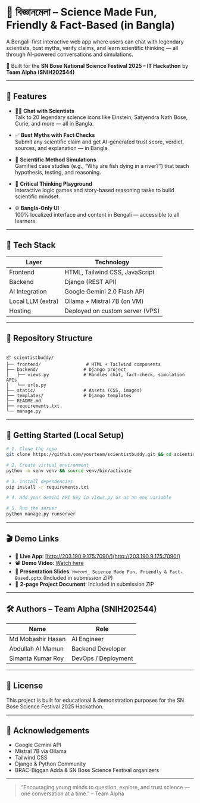 # 🧠 বিজ্ঞানমেলা – Science Made Fun, Friendly & Fact-Based (in Bangla)

A Bengali-first interactive web app where users can chat with legendary scientists, bust myths, verify claims, and learn scientific thinking — all through AI-powered conversations and simulations.

👥 Built for the **SN Bose National Science Festival 2025 – IT Hackathon** by **Team Alpha (SNIH202544)**

---

## 🌟 Features

- 👨‍🔬 **Chat with Scientists**  
  Talk to 20 legendary science icons like Einstein, Satyendra Nath Bose, Curie, and more — all in Bangla.

- ✅ **Bust Myths with Fact Checks**  
  Submit any scientific claim and get AI-generated trust score, verdict, sources, and explanation — in Bangla.

- 🧪 **Scientific Method Simulations**  
  Gamified case studies (e.g., “Why are fish dying in a river?”) that teach hypothesis, testing, and reasoning.

- 🧠 **Critical Thinking Playground**  
  Interactive logic games and story-based reasoning tasks to build scientific mindset.

- 🌐 **Bangla-Only UI**  
  100% localized interface and content in Bengali — accessible to all learners.

---

## 🧰 Tech Stack

| Layer           | Technology                         |
|----------------|-------------------------------------|
| Frontend        | HTML, Tailwind CSS, JavaScript     |
| Backend         | Django (REST API)                  |
| AI Integration  | Google Gemini 2.0 Flash API        |
| Local LLM (extra) | Ollama + Mistral 7B (on VM)      |
| Hosting         | Deployed on custom server (VPS)    |

---

## 📁 Repository Structure

```

📦 scientistbuddy/
├── frontend/                 # HTML + Tailwind components
├── backend/                 # Django project
│   ├── views.py             # Handles chat, fact-check, simulation APIs
│   └── urls.py
├── static/                  # Assets (CSS, images)
├── templates/               # Django templates
├── README.md
├── requirements.txt
└── manage.py

````

---

## 🚀 Getting Started (Local Setup)

```bash
# 1. Clone the repo
git clone https://github.com/yourteam/scientistbuddy.git && cd scientistbuddy

# 2. Create virtual environment
python -m venv venv && source venv/bin/activate

# 3. Install dependencies
pip install -r requirements.txt

# 4. Add your Gemini API key in views.py or as an env variable

# 5. Run the server
python manage.py runserver
````

---

## 🎬 Demo Links

* 🔴 **Live App**: [http://203.190.9.175:7090/](http://203.190.9.175:7090/)
* 📽️ **Demo Video**: [Watch here](https://drive.google.com/drive/folders/1laPPgO6kMwXADEwv5BJElVmyazQ_fkWn?usp=sharing)
* 📑 **Presentation Slides**: `বিজ্ঞানমেলা_ Science Made Fun, Friendly & Fact-Based.pptx` (Included in submission ZIP)
* 📝 **2-page Project Document**: Included in submission ZIP

---

## 🛠️ Authors – Team Alpha (SNIH202544)

| Name              | Role                |
| ----------------- | ------------------- |
| Md Mobashir Hasan | AI Engineer         |
| Abdullah Al Mamun | Backend Developer   |
| Simanta Kumar Roy | DevOps / Deployment |

---

## 📌 License

This project is built for educational & demonstration purposes for the SN Bose Science Festival 2025 Hackathon.

---

## 🙏 Acknowledgements

* Google Gemini API
* Mistral 7B via Ollama
* Tailwind CSS
* Django & Python Community
* BRAC-Biggan Adda & SN Bose Science Festival organizers

---

> “Encouraging young minds to question, explore, and trust science — one conversation at a time.” – Team Alpha
